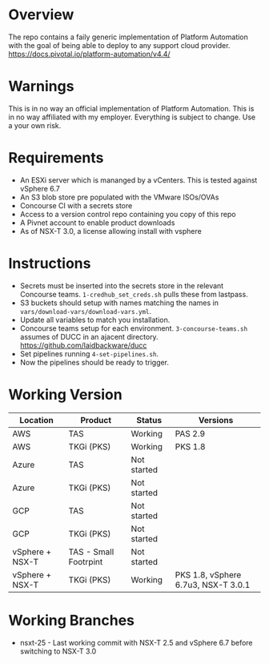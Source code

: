 # Overview
The repo contains a faily generic implementation of Platform Automation with the goal of being able to deploy to any support cloud provider.
https://docs.pivotal.io/platform-automation/v4.4/

# Warnings 
This is in no way an official implementation of Platform Automation.
This is in no way affiliated with my employer.
Everything is subject to change.
Use a your own risk.

# Requirements
- An ESXi server which is mananged by a vCenters. This is tested against vSphere 6.7
- An S3 blob store pre populated with the VMware ISOs/OVAs
- Concourse CI with a secrets store
- Access to a version control repo containing you copy of  this repo
- A Pivnet account to enable product downloads
- As of NSX-T 3.0, a license allowing install with vsphere

# Instructions
- Secrets must be inserted into the secrets store in the relevant Concourse teams. `1-credhub_set_creds.sh` pulls these from lastpass.
- S3 buckets should setup with names matching the names in `vars/download-vars/download-vars.yml`.
- Update all variables to match you installation.
- Concourse teams setup for each environment. `3-concourse-teams.sh` assumes of DUCC in an ajacent directory.
   https://github.com/laidbackware/ducc
- Set pipelines running `4-set-pipelines.sh`.
- Now the pipelines should be ready to trigger.


# Working Version
| Location          | Product                | Status      | Versions                                 |
|-------------------|------------------------|-------------|------------------------------------------|
| AWS               | TAS                    | Working     | PAS 2\.9                                 |
| AWS               | TKGi \(PKS\)           | Working     | PKS 1\.8                                 |
| Azure             | TAS                    | Not started |                                          |
| Azure             | TKGi \(PKS\)           | Not started |                                          |
| GCP               | TAS                    | Not started |                                          |
| GCP               | TKGi \(PKS\)           | Not started |                                          |
| vSphere \+ NSX\-T | TAS \- Small Footrpint | Not started |                                          |
| vSphere \+ NSX\-T | TKGi \(PKS\)           | Working     | PKS 1\.8, vSphere 6\.7u3, NSX\-T 3\.0\.1 |

# Working Branches
- nsxt-25 - Last working commit with NSX-T 2.5 and vSphere 6.7 before switching to NSX-T 3.0